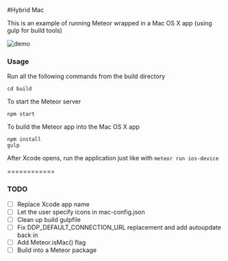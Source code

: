 #Hybrid Mac

This is an example of running Meteor wrapped in a Mac OS X app (using gulp for build tools)

![demo](http://i.imgur.com/EnpM8fG.png)

### Usage

Run all the following commands from the build directory
```
cd build
```

To start the Meteor server
```
npm start
```

To build the Meteor app into the Mac OS X app
```
npm install
gulp
```

After Xcode opens, run the application just like with `meteor run ios-device`

============

### TODO

* [ ] Replace Xcode app name
* [ ] Let the user specify icons in mac-config.json
* [ ] Clean up build gulpfile
* [ ] Fix DDP_DEFAULT_CONNECTION_URL replacement and add autoupdate back in
* [ ] Add Meteor.isMac() flag
* [ ] Build into a Meteor package
